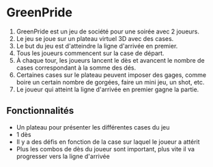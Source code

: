 # GreenPride

1. GreenPride est un jeu de société pour une soirée avec 2 joueurs.
2. Le jeu se joue sur un plateau virtuel 3D avec des cases.
3. Le but du jeu est d'atteindre la ligne d'arrivée en premier.
4. Tous les joueurs commencent sur la case de départ.
5. À chaque tour, les joueurs lancent le dès et avancent le nombre de cases correspondant à la somme des dés.
6. Certaines cases sur le plateau peuvent imposer des gages, comme boire un certain nombre de gorgées, faire un mini jeu, un shot, etc.
7. Le joueur qui atteint la ligne d'arrivée en premier gagne la partie.

## Fonctionnalités
- Un plateau pour présenter les différentes cases du jeu
- 1 dès
- Il y a des défis en fonction de la case sur laquel le joueur a attérit
- Plus les combos de dès du joueur sont important, plus vite il va progresser vers la ligne d'arrivée
